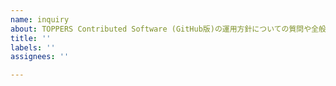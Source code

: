 ```yaml
---
name: inquiry
about: TOPPERS Contributed Software (GitHub版)の運用方針についての質問や全般的な提案は、このテンプレートをご利用ください。
title: ''
labels: ''
assignees: ''

---
```




